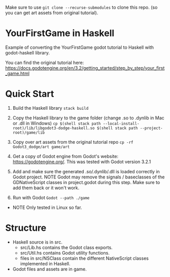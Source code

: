 Make sure to use `git clone --recurse-submodules` to clone this repo. (so you can get art assets from original tutorial).

# YourFirstGame in Haskell

Example of converting the YourFirstGame godot tutorial to Haskell with godot-haskell library.

You can find the original tutorial here: https://docs.godotengine.org/en/3.2/getting_started/step_by_step/your_first_game.html

# Quick Start

1. Build the Haskell library
`stack build`

2. Copy the Haskell library to the game folder (change .so to .dynlib in Mac or .dll in Windows)
`cp $(shell stack path --local-install-root)/lib/libgodot3-dodge-haskell.so $(shell stack path --project-root)/game/lib`

3. Copy over art assets from the original tutorial repo
`cp -rf Godot3_dodge/art game/art`

4. Get a copy of Godot engine from Godot's website: https://godotengine.org/. This was tested with Godot version 3.2.1

5. Add and make sure the generated .so/.dynlib/.dll is loaded correctly in Godot project. NOTE Godot may remove the signals / baseclasses of the GDNativeScript classes in project.godot during this step.  Make sure to add them back or it won't work.

6. Run with Godot
`Godot --path ./game`

* NOTE Only tested in Linux so far.

# Structure
- Haskell source is in src. 
  - src/Lib.hs contains the Godot class exports.
  - src/Util.hs contains Godot utility functions.
  - files in src/NSClass contain the different NativeScript classes implemented in Haskell.
- Godot files and assets are in game.


